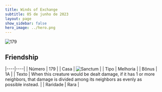 ```yaml
---
title: Winds of Exchange
subtitle: 05 de junho de 2023
layout: page
show_sidebar: false
hero_image: ../hero.png
---
```


![179](https://mastervault-storage-prod.s3.amazonaws.com/media/card_front/en/600_179_e822816ff83e_en.png)


## Friendship

|----|----|
| Número | 179 |
| Casa | ![Sanctum](https://archonarcana.com/images/thumb/c/c7/Sanctum.png/22px-Sanctum.png "Santuário") |
| Tipo | Melhoria |
| Bônus | 1A |
| Texto | When this creature would be dealt damage, if it has 1 or more neighbors, that damage is divided among its neighbors as evenly as possible instead. |
| Raridade | Rara |
